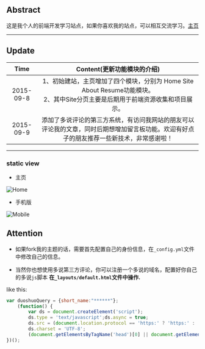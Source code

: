 ## Abstract

这是我个人的前端开发学习站点，如果你喜欢我的站点，可以相互交流学习。[主页](http://littlewhitechen.github.io/)

---

## Update

Time       | Content(更新功能模块的介绍)
:----------------------------------------: | :----------------------:
2015-09-8       | 1、初始建站，主页增加了四个模块，分别为 Home Site About Resume功能模块。<br />2、其中Site分页主要是后期用于前端资源收集和项目展示。
2015-09-9       | 添加了多说评论的第三方系统，有访问我网站的朋友可以评论我的文章，同时后期想增加留言板功能。欢迎有好点子的朋友推荐一些新技术，非常感谢啦！


---


### static view

* 主页
 
![Home](http://littlewhitechen.github.io/img/blog/Home.png)

* 手机版

![Mobile](http://littlewhitechen.github.io/img/blog/mobile.png)



## Attention

* 如果fork我的主题的话，需要首先配置自己的身份信息，在`_config.yml`文件中修改自己的信息。


* 当然你也想使用多说第三方评论，你可以注册一个多说的域名，配置好你自己的多说`js`脚本
  **在`_layouts/default.html`文件中操作.**

like this:

```javascript
var duoshuoQuery = {short_name:"******"};
    (function() {
        var ds = document.createElement('script');
        ds.type = 'text/javascript';ds.async = true;
        ds.src = (document.location.protocol == 'https:' ? 'https:' : 'http:') + '//static.duoshuo.com/embed.js';
        ds.charset = 'UTF-8';
        (document.getElementsByTagName('head')[0] || document.getElementsByTagName('body')[0]).appendChild(ds);
})(); 
``` 










